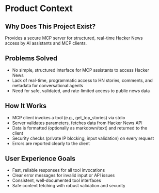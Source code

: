 # Product Context

## Why Does This Project Exist?

Provides a secure MCP server for structured, real-time Hacker News access by AI assistants and MCP clients.

## Problems Solved

- No simple, structured interface for MCP assistants to access Hacker News
- Lack of real-time, programmatic access to HN stories, comments, and metadata for conversational agents
- Need for safe, validated, and rate-limited access to public news data

## How It Works

- MCP client invokes a tool (e.g., get_top_stories) via stdio
- Server validates parameters, fetches data from Hacker News API
- Data is formatted (optionally as markdown/text) and returned to the client
- Security checks (private IP blocking, input validation) on every request
- Errors are reported clearly to the client

## User Experience Goals

- Fast, reliable responses for all tool invocations
- Clear error messages for invalid input or API issues
- Consistent, well-documented tool interfaces
- Safe content fetching with robust validation and security
